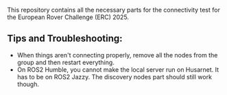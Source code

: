 This repository contains all the necessary parts for the connectivity test for the European Rover Challenge (ERC) 2025.

## Tips and Troubleshooting:

- When things aren't connecting properly, remove all the nodes from the group and then restart everything.
- On ROS2 Humble, you cannot make the local server run on Husarnet. It has to be on ROS2 Jazzy. The discovery nodes part should still work though.
